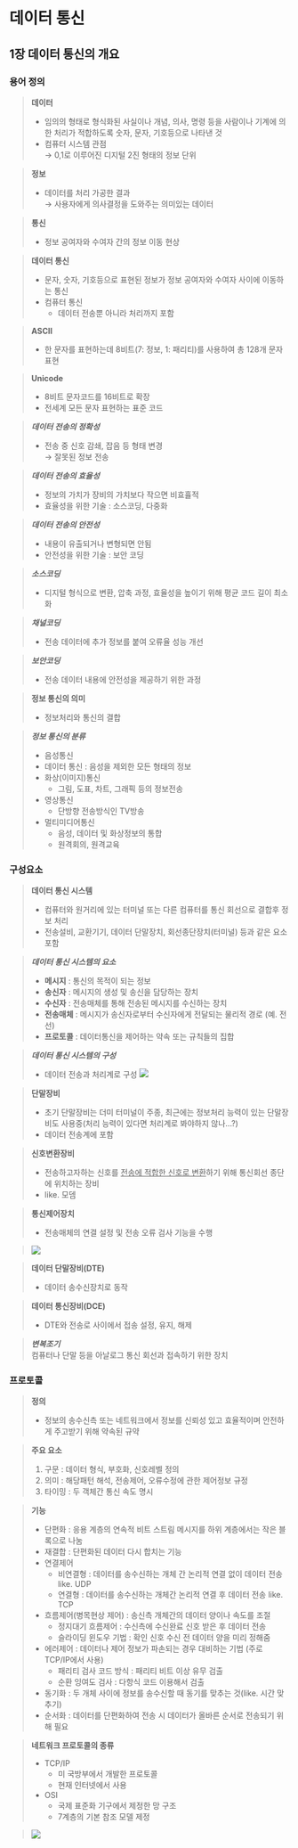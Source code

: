 # 데이터 통신  

## 1장 데이터 통신의 개요  

### 용어 정의
>**데이터**    
>- 임의의 형태로 형식화된 사실이나 개념, 의사, 명령 등을 사람이나 기계에 의한 처리가 적합하도록 숫자, 문자, 기호등으로 나타낸 것
>- 컴퓨터 시스템 관점  
>   &rarr; 0,1로 이루어진 디지털 2진 형태의 정보 단위

>**정보**  
>- 데이터를 처리 가공한 결과  
>   &rarr; 사용자에게 의사결정을 도와주는 의미있는 데이터

>**통신**  
>- 정보 공여자와 수여자 간의 정보 이동 현상

>**데이터 통신**  
>- 문자, 숫자, 기호등으로 표현된 정보가 정보 공여자와 수여자 사이에 이동하는 통신
>- 컴퓨터 통신
>   - 데이터 전송뿐 아니라 처리까지 포함

>**ASCII**  
>- 한 문자를 표현하는데 8비트(7: 정보, 1: 패리티)를 사용하여 총 128개 문자 표현

>**Unicode**  
>- 8비트 문자코드를 16비트로 확장
>- 전세계 모든 문자 표현하는 표준 코드

>**_데이터 전송의 정확성_**  
>- 전송 중 신호 감쇄, 잡음 등 형태 변경  
>   &rarr; 잘못된 정보 전송

>**_데이터 전송의 효율성_**  
>- 정보의 가치가 장비의 가치보다 작으면 비효휼적  
>- 효율성을 위한 기술 : 소스코딩, 다중화

>**_데이터 전송의 안전성_**  
>- 내용이 유출되거나 변형되면 안됨
>- 안전성을 위한 기술 : 보안 코딩

>**_소스코딩_**  
>- 디지털 형식으로 변환, 압축 과정, 효율성을 높이기 위해 평균 코드 길이 최소화
 
>**_채널코딩_**  
>- 전송 데이터에 추가 정보를 붙여 오류율 성능 개선

>**_보안코딩_**  
>- 전송 데이터 내용에 안전성을 제공하기 위한 과정

>**정보 통신의 의미**  
>- 정보처리와 통신의 결합

>**_정보 통신의 분류_**  
>- 음성통신
>- 데이터 통신 : 음성을 제외한 모든 형태의 정보
>- 화상(이미지)통신
>   - 그림, 도표, 차트, 그래픽 등의 정보전송
>- 영상통신
>   - 단방향 전송방식인 TV방송
>- 멀티미디어통신
>   - 음성, 데이터 및 화상정보의 통합
>   - 원격회의, 원격교육

### 구성요소
>**데이터 통신 시스템**  
>- 컴퓨터와 원거리에 있는 터미널 또는 다른 컴퓨터를 통신 회선으로 결합후 정보 처리
>- 전송설비, 교환기기, 데이터 단말장치, 회선종단장치(터미널) 등과 같은 요소 포함

>**_데이터 통신 시스템의 요소_**  
>- **메시지** : 통신의 목적이 되는 정보  
>- **송신자** : 메시지의 생성 및 송신을 담당하는 장치  
>- **수신자** : 전송매체를 통해 전송된 메시지를 수신하는 장치  
>- **전송매체** : 메시지가 송신자로부터 수신자에게 전달되는 물리적 경로 (예. 전선)  
>- **프로토콜** : 데이터통신을 제어하는 약속 또는 규칙들의 집합

>**_데이터 통신 시스템의 구성_**  
>- 데이터 전송과 처리계로 구성
>   <img src="../images/Data Communication system composition.PNG"/>  

>**단말장비**  
>- 초기 단말장비는 더미 터미널이 주종, 최근에는 정보처리 능력이 있는 단말장비도 사용중(처리 능력이 있다면 처리계로 봐야하지 않나...?)
>- 데이터 전송계에 포함

>**신호변환장비**  
>- 전송하고자하는 신호를 <u>전송에 적합한 신호로 변환</u>하기 위해 통신회선 종단에 위치하는 장비
>- like. 모뎀

>**통신제어장치**  
>- 전송매체의 연결 설정 및 전송 오류 검사 기능을 수행

><img src="../images/Data Communication component.png"/>

>**데이터 단말장비(DTE)**  
>- 데이터 송수신장치로 동작

>**데이터 통신장비(DCE)**  
>- DTE와 전송로 사이에서 접송 설정, 유지, 해제

>**_변복조기_**  
>컴퓨터나 단말 등을 아날로그 통신 회선과 접속하기 위한 장치

### 프로토콜
>**정의**  
>- 정보의 송수신측 또는 네트워크에서 정보를 신뢰성 있고 효율적이며 안전하게 주고받기 위해 약속된 규약

>**주요 요소**  
>1. 구문 : 데이터 형식, 부호화, 신호레벨 정의
>2. 의미 : 해당패턴 해석, 전송제어, 오류수정에 관한 제어정보 규정
>3. 타이밍 : 두 객체간 통신 속도 명시

>**기능**  
>- 단편화 : 응용 계층의 연속적 비트 스트림 메시지를 하위 계층에서는 작은 블록으로 나눔
>- 재결합 : 단편화된 데이터 다시 합치는 기능
>- 연결제어
>   - 비연결형 : 데이터를 송수신하는 개체 간 논리적 연결 없이 데이터 전송 like. UDP
>   - 연결형 : 데이터를 송수신하는 개체간 논리적 연결 후 데이터 전송 like. TCP
>- 흐름제어(병목현상 제어) : 송신측 개체간의 데이터 양이나 속도를 조절
>   - 정지대기 흐름제어 : 수신측에 수신완료 신호 받은 후 데이터 전송
>   - 슬라이딩 윈도우 기법 : 확인 신호 수신 전 데이터 양을 미리 정해줌
>- 에러제어 : 데이터나 제어 정보가 파손되는 경우 대비하는 기법 (주로 TCP/IP에서 사용)
>   - 패리티 검사 코드 방식 : 패리티 비트 이상 유무 검출
>   - 순환 잉여도 검사 : 다항식 코드 이용해서 검출
>- 동기화 : 두 개체 사이에 정보를 송수신할 때 동기를 맞추는 것(like. 시간 맞추기)
>- 순서화 : 데이터를 단편화하여 전송 시 데이터가 올바른 순서로 전송되기 위해 필요

>**네트워크 프로토콜의 종류**  
>- TCP/IP
>   - 미 국방부에서 개발한 프로토콜
>   - 현재 인터넷에서 사용
>- OSI
>   - 국제 표준화 기구에서 제정한 망 구조
>   - 7계층의 기본 참조 모델 제정

><img src="../images/Protocol Overview.png"/>

